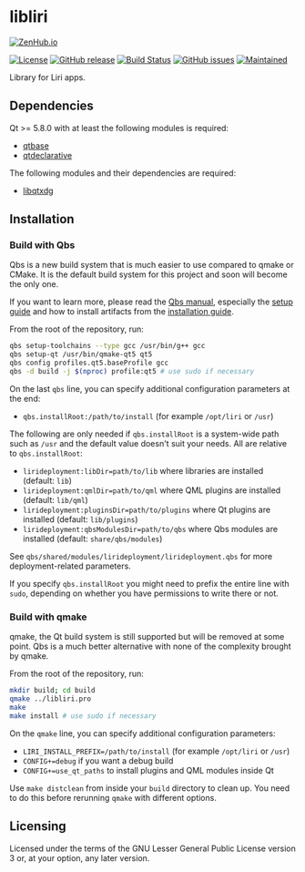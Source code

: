 libliri
=======

[![ZenHub.io](https://img.shields.io/badge/supercharged%20by-zenhub.io-blue.svg)](https://zenhub.io)

[![License](https://img.shields.io/badge/license-LGPLv3.0-blue.svg)](http://www.gnu.org/licenses/lgpl.txt)
[![GitHub release](https://img.shields.io/github/release/lirios/libliri.svg)](https://github.com/lirios/libliri)
[![Build Status](https://travis-ci.org/lirios/libliri.svg?branch=develop)](https://travis-ci.org/lirios/libliri)
[![GitHub issues](https://img.shields.io/github/issues/lirios/libliri.svg)](https://github.com/lirios/libliri/issues)
[![Maintained](https://img.shields.io/maintenance/yes/2017.svg)](https://github.com/lirios/libliri/commits/develop)

Library for Liri apps.

## Dependencies

Qt >= 5.8.0 with at least the following modules is required:

 * [qtbase](http://code.qt.io/cgit/qt/qtbase.git)
 * [qtdeclarative](http://code.qt.io/cgit/qt/qtdeclarative.git)

The following modules and their dependencies are required:

 * [libqtxdg](https://github.com/lxde/libqtxdg.git)

## Installation

### Build with Qbs

Qbs is a new build system that is much easier to use compared to qmake or CMake.
It is the default build system for this project and soon will become the only one.

If you want to learn more, please read the [Qbs manual](http://doc.qt.io/qbs/index.html),
especially the [setup guide](http://doc.qt.io/qbs/configuring.html) and how to install artifacts
from the [installation guide](http://doc.qt.io/qbs/installing-files.html).

From the root of the repository, run:

```sh
qbs setup-toolchains --type gcc /usr/bin/g++ gcc
qbs setup-qt /usr/bin/qmake-qt5 qt5
qbs config profiles.qt5.baseProfile gcc
qbs -d build -j $(nproc) profile:qt5 # use sudo if necessary
```

On the last `qbs` line, you can specify additional configuration parameters at the end:

 * `qbs.installRoot:/path/to/install` (for example `/opt/liri` or `/usr`)

The following are only needed if `qbs.installRoot` is a system-wide path such as `/usr`
and the default value doesn't suit your needs. All are relative to `qbs.installRoot`:

 * `lirideployment:libDir=path/to/lib` where libraries are installed (default: `lib`)
 * `lirideployment:qmlDir=path/to/qml` where QML plugins are installed (default: `lib/qml`)
 * `lirideployment:pluginsDir=path/to/plugins` where Qt plugins are installed (default: `lib/plugins`)
 * `lirideployment:qbsModulesDir=path/to/qbs` where Qbs modules are installed (default: `share/qbs/modules`)

See `qbs/shared/modules/lirideployment/lirideployment.qbs` for more deployment-related parameters.

If you specify `qbs.installRoot` you might need to prefix the entire line with `sudo`,
depending on whether you have permissions to write there or not.

### Build with qmake

qmake, the Qt build system is still supported but will be removed at some point.
Qbs is a much better alternative with none of the complexity brought by qmake.

From the root of the repository, run:

```sh
mkdir build; cd build
qmake ../libliri.pro
make
make install # use sudo if necessary
```

On the `qmake` line, you can specify additional configuration parameters:

 * `LIRI_INSTALL_PREFIX=/path/to/install` (for example `/opt/liri` or `/usr`)
 * `CONFIG+=debug` if you want a debug build
 * `CONFIG+=use_qt_paths` to install plugins and QML modules inside Qt

Use `make distclean` from inside your `build` directory to clean up.
You need to do this before rerunning `qmake` with different options.

## Licensing

Licensed under the terms of the GNU Lesser General Public License version 3 or,
at your option, any later version.

